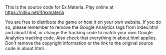 This is the source code for Ex Materia. Play online at https://nitku.net/if/exmateria

You are free to distribute the game or host it on your own website.
If you do so, please remember to remove the Google Analytics tags from
index.html and about.html, or change the tracking code to match your own
Google Analytics tracking code. Also check that everything in about.html applies.
Don't remove the copyright information or the link to the original source code
in about.html.